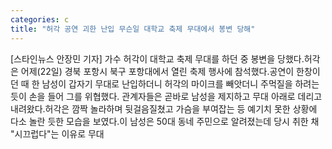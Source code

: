 ```yaml
---
categories: c
title: "허각 공연 괴한 난입 무슨일 대학교 축제 무대에서 봉변 당해"
---
```

[스타인뉴스 안장민 기자] 가수 허각이 대학교 축제 무대를 하던 중 봉변을 당했다.허각은 어제(22일) 경북 포항시 북구 포항대에서 열린 축제 행사에 참석했다.공연이 한창이던 때 한 남성이 갑자기 무대로 난입하더니 허각의 마이크를 빼앗더니 주먹질을 하려는 듯이 손을 들어 그를 위협했다. 관계자들은 곧바로 남성을 제지하고 무대 아래로 데리고 내려왔다.허각은 깜짝 놀라하며 뒷걸음질쳤고 가슴을 부여잡는 등 예기치 못한 상황에 다소 놀란 듯한 모습을 보였다.이 남성은 50대 동네 주민으로 알려졌는데 당시 취한 채 "시끄럽다"는 이유로 무대